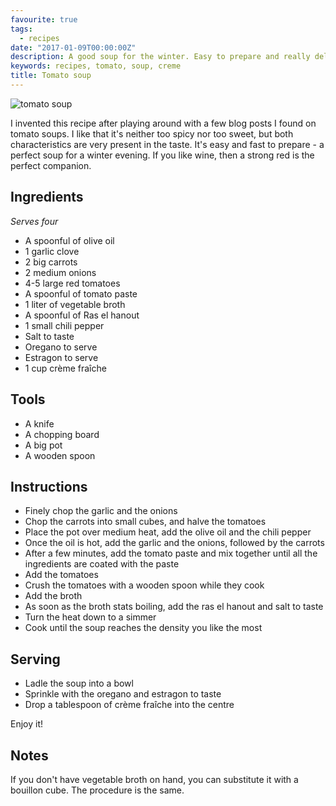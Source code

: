 ```yaml
---
favourite: true
tags:
  - recipes
date: "2017-01-09T00:00:00Z"
description: A good soup for the winter. Easy to prepare and really delicious
keywords: recipes, tomato, soup, creme
title: Tomato soup
---
```


![tomato soup](/img/tomato-soup.jpg)

I invented this recipe after playing around with a few blog posts I found on
tomato soups. I like that it's neither too spicy nor too sweet, but both
characteristics are very present in the taste. It's easy and fast to prepare - a
perfect soup for a winter evening. If you like wine, then a strong red is the
perfect companion.

## Ingredients

_Serves four_

- A spoonful of olive oil
- 1 garlic clove
- 2 big carrots
- 2 medium onions
- 4-5 large red tomatoes
- A spoonful of tomato paste
- 1 liter of vegetable broth
- A spoonful of Ras el hanout
- 1 small chili pepper
- Salt to taste
- Oregano to serve
- Estragon to serve
- 1 cup crème fraîche

## Tools

- A knife
- A chopping board
- A big pot
- A wooden spoon

## Instructions

- Finely chop the garlic and the onions
- Chop the carrots into small cubes, and halve the tomatoes
- Place the pot over medium heat, add the olive oil and the chili pepper
- Once the oil is hot, add the garlic and the onions, followed by the carrots
- After a few minutes, add the tomato paste and mix together until
  all the ingredients are coated with the paste
- Add the tomatoes
- Crush the tomatoes with a wooden spoon while they cook
- Add the broth
- As soon as the broth stats boiling, add the ras el hanout and salt to taste
- Turn the heat down to a simmer
- Cook until the soup reaches the density you like the most

## Serving

- Ladle the soup into a bowl
- Sprinkle with the oregano and estragon to taste
- Drop a tablespoon of crème fraîche into the centre

Enjoy it!

## Notes

If you don't have vegetable broth on hand, you can substitute it with a bouillon
cube. The procedure is the same.
